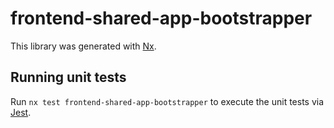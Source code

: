 # frontend-shared-app-bootstrapper

This library was generated with [Nx](https://nx.dev).

## Running unit tests

Run `nx test frontend-shared-app-bootstrapper` to execute the unit tests via [Jest](https://jestjs.io).
